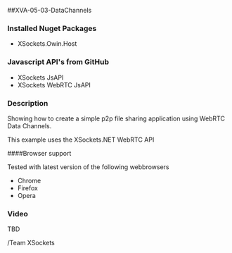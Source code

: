 ##XVA-05-03-DataChannels

### Installed Nuget Packages

- XSockets.Owin.Host


### Javascript API's from GitHub

- XSockets JsAPI
- XSockets WebRTC JsAPI

### Description

Showing how to create a simple p2p file sharing application using WebRTC Data Channels.

This example uses the XSockets.NET WebRTC API

####Browser support

Tested with latest version of the following webbrowsers

- Chrome
- Firefox
- Opera

### Video

TBD

/Team XSockets
